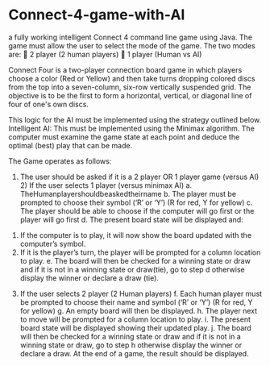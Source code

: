 # Connect-4-game-with-AI

a fully working intelligent Connect 4 command line game using Java. The game must allow the user to select the mode of the game. The two modes are:
 2 player (2 human players)
 1 player (Human vs AI)

Connect Four is a two-player connection board game in which players choose a color (Red or Yellow) and then take turns dropping colored discs from the top into a seven-column, six-row vertically suspended grid. The objective is to be the first to form a horizontal, vertical, or diagonal line of four of one's own discs.

This logic for the AI must be implemented using the strategy outlined below.
Intelligent AI:
This must be implemented using the Minimax algorithm. The computer must examine the game state at each point and deduce the optimal (best) play that can be made.

The Game operates as follows:
1) The user should be asked if it is a 2 player OR 1 player game (versus AI) 2) If the user selects 1 player (versus minimax AI)
a. TheHumanplayershouldbeaskedtheirname
b. The player must be prompted to choose their symbol (‘R’ or ‘Y’) (R for red, Y for
yellow)
c. The player should be able to choose if the computer will go first or the player will go
 first
d. The present board state will be displayed and:
1. If the computer is to play, it will now show the board updated with the computer’s symbol.
2. If it is the player’s turn, the player will be prompted for a column location to play.
e. The board will then be checked for a winning state or draw and if it is not in a winning state or draw(tie), go to step d otherwise display the winner or declare a draw (tie).
3) If the user selects 2 player (2 Human players)
f. Each human player must be prompted to choose their name and symbol (‘R’ or ‘Y’) (R
for red, Y for yellow)
g. An empty board will then be displayed.
h. The player next to move will be prompted for a column location to play.
i. The present board state will be displayed showing their updated play.
j. The board will then be checked for a winning state or draw and if it is not in a
winning state or draw, go to step h otherwise display the winner or declare a draw.
At the end of a game, the result should be displayed.

